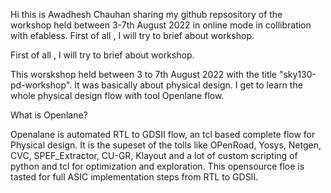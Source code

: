 Hi this is Awadhesh Chauhan sharing my github repsository of the workshop held between 3-7th August 2022 in online mode in collibration with efabless.
First of all , I will try to brief about workshop.

First of all , I will try to brief about workshop.

This worskshop held between 3 to 7th August 2022 with the title "sky130-pd-workshop".
It was basically about physical design. I get to learn the whole physical design flow with tool Openlane flow.

What is Openlane?

Openalane is automated RTL to GDSII flow, an tcl based complete flow for Physical design.
It is the supeset of the tolls like OPenRoad, Yosys, Netgen, CVC, SPEF_Extractor, CU-GR, Klayout and a lot of custom scripting of
python and tcl for optimization and exploration. This opensource floe is tasted for full ASIC implementation steps from RTL to GDSII.

